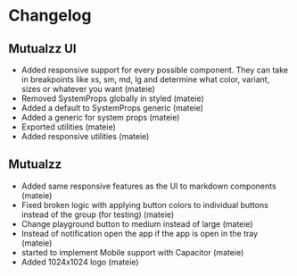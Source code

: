 # Changelog

## Mutualzz UI
- Added responsive support for every possible component. They can take in breakpoints like xs, sm, md, lg and determine what color, variant, sizes or whatever you want (mateie)
- Removed SystemProps globally in styled (mateie)
- Added a default to SystemProps generic (mateie)
- Added a generic for system props (mateie)
- Exported utilities (mateie)
- Added responsive utilities (mateie)

## Mutualzz
- Added same responsive features as the UI to markdown components (mateie)
- Fixed broken logic with applying button colors to individual buttons instead of the group (for testing) (mateie)
- Change playground button to medium instead of large (mateie)
- Instead of notification open the app if the app is open in the tray (mateie)
- started to implement Mobile support with Capacitor (mateie)
- Added 1024x1024 logo (mateie)


